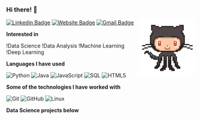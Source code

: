 ### Hi there! 👋
<img align='right' src='https://github.com/wloszynski/wloszynski/blob/master/octocat-anime.gif' width='150"'>

[![Linkedin Badge](https://img.shields.io/badge/-AdrianWloszynski-blue?style=flat-square&logo=Linkedin&logoColor=white&link=https://www.linkedin.com/in/wloszynski/)](https://www.linkedin.com/in/wloszynski/)
[![Website Badge](https://img.shields.io/badge/-adrianwloszynski.com-e34f26?style=flat-square&logo=HTML5&logoColor=white&link=https://adrianwloszynski.com/)](https://adrianwloszynski.com)
[![Gmail Badge](https://img.shields.io/badge/-adrian@wloszynski.pl-d14836?style=flat-square&logo=Gmail&logoColor=white&link=mailto:adrian@wloszynski.pl)](mailto:adrian@wloszynski.pl)

**Interested in**

!Data Science
!Data Analysis
!Machine Learning
!Deep Learning

**Languages I have used**

![Python](https://img.shields.io/badge/-Python-000000?style=flat&logo=python)
![Java](https://img.shields.io/badge/-Java-000000?style=flat&logo=Java&logoColor=007396)
![JavaScript](https://img.shields.io/badge/-JavaScript-000000?style=flat&logo=javascript)
![SQL](https://img.shields.io/badge/-SQL-000000?style=flat&logo=MySQL)
![HTML5](https://img.shields.io/badge/-HTML5-000000?style=flat&logo=HTML5)


**Some of the technologies I have worked with**

![Git](https://img.shields.io/badge/-Git-000000?style=flat&logo=git&logoColor=F05032)
![GitHub](https://img.shields.io/badge/-GitHub-000000?style=flat&logo=github&logoColor=FFFFFF)
![Linux](https://img.shields.io/badge/-Linux-000000?style=flat&logo=linux&logoColor=FCC624)

**Data Science projects below**
